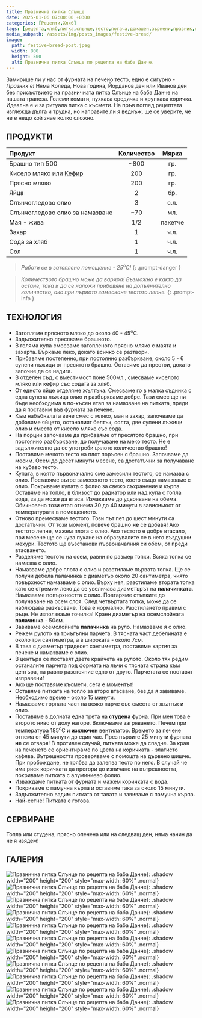```yaml
---
title: Празнична питка Слънце
date: 2025-01-06 07:00:00 +0300
categories: [Рецепти,Хляб]
tags: [рецепта,хляб,питка,слънце,тесто,погача,домашен,зърнени,празник,коледа]     # TAG names should always be lowercase
media_subpath: /assets/img/posts_images/festive-bread/
image:
  path: festive-bread-post.jpeg
  width: 800
  height: 500
  alt: Празнична питка Слънце по рецепта на баба Данче.
---
```


Замирише ли у нас от фурната на печено тесто, едно е сигурно - *Празник е!* Няма Коледа, Нова година, Йорданов ден или Иванов ден без присъствието на празничната питка Слънце на баба Данче на нашата трапеза. Големи комати, пухкава средичка и хрупкава коричка. Идеална е и за ритуала питка с късмети. На пръв поглед рецептата изглежда дълга и трудна, но направите ли я веднъж, ще се уверите, че не е нещо кой знае колко сложно.

## **ПРОДУКТИ**

| Продукт                    |Количество  |Мярка   |
|:---------------------------|:----------:|:------:|
|Брашно тип 500              |~800        |гр.     |
|Кисело мляко или [Кефир](https://dedomaco.github.io/posts/%D0%9A%D0%B5%D1%84%D0%B8%D1%80/) |200         |гр.     |
|Прясно мляко                |200         |гр.     |
|Яйца                        |2           |бр.     |
|Слънчогледово олио          |3           |с.л.    |
|Слънчогледово олио за намазване |~70     |мл.     |
|Мая - жива                  |1/2         |пакетче |
|Захар                       |1           |ч.л.    |
|Сода за хляб                |1           |ч.л.    |
|Сол                         |1           |ч.л.    |

> *Работи се в затоплено помещение - 25<sup>o</sup>C!*
{: .prompt-danger }

> *Количеството брашно може да варира! Възможно е както да остане, така и да се наложи прибавяне на допълнително количество, ако при първото замесване тестото лепне.*
{: .prompt-info }

## **ТЕХНОЛОГИЯ**

- Затопляме прясното мляко до около 40 - 45<sup>o</sup>C.
- Задължително пресяваме брашното.
- В голяма купа смесваме затопленото прясно мляко с маята и захарта. Бъркаме леко, докато всичко се разтвори.
- Прибавяме постепенно, при постоянно разбъркване, около 5 - 6 супени лъжици от пресятото брашно. Оставяме да престои, докато започне да се надига.
- В отделен съд, с вместимост поне 500мл., смесваме киселото мляко или кефир със содата за хляб.
- От едното яйце отделяме жълтъка. Смесваме го в малка съдинка с една супена лъжица олио и разбъркваме добре. Тази смес ще ни бъде необходима в по-късен етап за намазване на питката, преди да я поставим във фурната за печене.
- Към набъбналата вече смес с мляко, мая и захар, започваме да добавяме яйцето, останалият белтък, солта, две супени лъжици олио и сместа от кисело мляко със сода.
- На порции започваме да прибавяме от пресятото брашно, при постоянно разбъркване, до получаване на меко тесто. Не е задължително да се употреби цялото количество брашно!
- Поставяме мекото тесто на плот поръсен с брашно. Започваме да месим. Осем до десет минути месене, са достатъчни за получаване на хубаво тесто.
- Купата, в която първоначално сме замесили тестото, се намазва с олио. Поставяме вътре замесеното тесто, което също намазваме с олио. Покриваме купата с фолио за свежо съхранение и кърпа. Оставяме на топло, в близост до радиатор или над купа с топла вода, за да може да втаса. Изчакваме до удвояване на обема. Обикновено този етап отнема 30 до 40 минути в зависимост от температурата в помещението.
- Отново премесваме тестото. Този път пет до шест минути са достатъчни. От този момент, повече брашно **не** се добавя! Ако тестото лепне, мажем плота с олио. Ако тестото е добре втасало, при месене ще се чува пукане на образувалите се в него въздушни мехури. Тестото ще възстанови първоначалния си обем, от преди втасването.
- Разделяме тестото на осем, равни по размер топки. Всяка топка се намазва с олио.
- Намазваме добре плота с олио и разстиламе първата топка. Ще се получи дебела палачинка с диаметър около 20 сантиметра, чиято повърхност намазваме с олио. Върху нея, разстиламе втората топка като се стремим леко да се увеличава диаметърът на **палачинката**. Намазваме повърхността с олио. Повтаряме стъпките до получаване на осем слоя. След четвъртата топка, може да се наблюдава разкъсване. Това е нормално. Разстилането правим с ръце. Не използваме точилка! Краен диаметър на осемслойната **палачинка** - 50см.
- Завиваме осемслойната **палачинка** на руло. Намазваме я с олио.
- Режем рулото на триъгълни парчета. В тясната част дебелината е около три сантиметра, а в широката - около 7см.
- В тава с диаметър тридесет сантиметра, поставяме хартия за печене и намазваме с олио.
- В центъра се поставят двете крайчета на рулото. Около тях редим останалите парчета под формата на лъчи с тясната страна към центъра, на равно разстояние едно от друго. Парчетата се поставят изправени!
- Ако ще поставяме късмети, сега е моментът!
- Оставяме питката на топло за второ втасване, без да я завиваме. Необходимо време - около 15 минути.
- Намазваме горната част на всяко парче със сместа от жълтък и олио.
- Поставяме в долната една трета на **студена** фурна. При мен това е второто ниво от долу нагоре. Включваме загряването. Печем при температура 185<sup>o</sup>C и **изключен** вентилатор. Времето за печене отнема от 45 минути до един час. През първите 25 минути фурната **не** се отваря! В противен случай, питката може да спадне. За края на печенето се ориентираме по цвета на коричката - златисто кафява. Вътрешността проверяваме с помощта на дървено шишче. При пробождане, не трябва да залепва тесто по него. В случай че има риск коричката да прегори до изпичане на вътрешността, покриваме питката с алуминиево фолио.
- Изваждаме питката от фурната и мажем коричката с вода.
- Покриваме с памучна кърпа и оставяме така за около 15 минути.
- Задължително вадим питката от тавата и завиваме с памучна кърпа.
- Най-сетне! Питката е готова.

## **СЕРВИРАНЕ**

Топла или студена, прясно опечена или на следващ ден, няма начин да не я изядем!

## **ГАЛЕРИЯ**

![Празнична питка Слънце по рецепта на баба Данче](festive-bread-01.jpg){: .shadow width="200" height="200" style="max-width: 60%" .normal}
![Празнична питка Слънце по рецепта на баба Данче](festive-bread-02.jpg){: .shadow width="200" height="200" style="max-width: 60%" .normal}
![Празнична питка Слънце по рецепта на баба Данче](festive-bread-03.jpg){: .shadow width="200" height="200" style="max-width: 60%" .normal}
![Празнична питка Слънце по рецепта на баба Данче](festive-bread-04.jpg){: .shadow width="200" height="200" style="max-width: 60%" .normal}
![Празнична питка Слънце по рецепта на баба Данче](festive-bread-05.jpg){: .shadow width="200" height="200" style="max-width: 60%" .normal}
![Празнична питка Слънце по рецепта на баба Данче](festive-bread-06.jpg){: .shadow width="200" height="200" style="max-width: 60%" .normal}
![Празнична питка Слънце по рецепта на баба Данче](festive-bread-07.jpg){: .shadow width="200" height="200" style="max-width: 60%" .normal}
![Празнична питка Слънце по рецепта на баба Данче](festive-bread-08.jpg){: .shadow width="200" height="200" style="max-width: 60%" .normal}
![Празнична питка Слънце по рецепта на баба Данче](festive-bread-09.jpg){: .shadow width="200" height="200" style="max-width: 60%" .normal}
![Празнична питка Слънце по рецепта на баба Данче](festive-bread-10.jpg){: .shadow width="200" height="200" style="max-width: 60%" .normal}
![Празнична питка Слънце по рецепта на баба Данче](festive-bread-11.jpg){: .shadow width="200" height="200" style="max-width: 60%" .normal}
